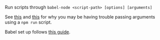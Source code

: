 Run scripts through
`babel-node <script-path> [options] [arguments]`

See [this](https://github.com/babel/babel/issues/1730) and [this](https://github.com/babel/babel/issues/5542) for why you may be having trouble passing arguments using a `npm run` script.

Babel set up follows [this guide](https://www.robinwieruch.de/minimal-node-js-babel-setup/).
